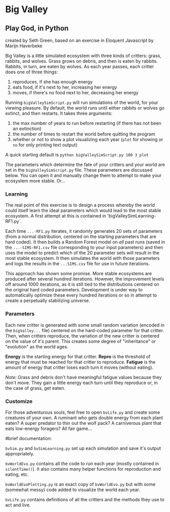 # Big Valley 
## Play God, in Python

created by Seth Green, based on an exercise in Eloquent Javascript by Marijn Haverbeke

Big Valley is a little simulated ecosystem with three kinds of critters: grass, rabbits, and wolves. Grass grows on debris, and then is eaten by rabbits. Rabbits, in turn, are eaten by wolves. As each year passes, each critter does one of three things:

1. reproduces, if she has enough energy
2. eats food, if it's next to her, increasing her energy
3. moves, if there's no food next to her, decreasing her energy

Running `bigValleySimScript.py` will run simulations of the world, for your viewing pleasure. By default, the world runs until either rabbits or wolves go extinct, and then restarts. It takes three arguments:

1. the max number of years to run before restarting (if there has not been an extinction)
2. the number of times to restart the world before quitting the program
3. whether or not to show a plot visualizing each year (`plot` for showing or `no` for only printing text output)

A quick starting default is `python bigValleySimScript.py 100 3 plot`

The parameters which determine the fate of your critters and your world are set in the `bigValleySimScript.py` file. These parameters are discussed below. You can open it and manually change them to attempt to make your ecosystem more stable. Or...

### Learning
The real point of this exercise is to design a process whereby the world could itself learn the ideal parameters which would lead to the most stable ecosystem. A first attempt at this is contained in 'bigValleySimLearning-RF1.py`. 

Each time `...-RF1.py` iterates, it randomly generates 20 sets of parameters (from a normal distribution, centered on the starting parameters that are hard coded). It then builds a Random Forest model on *all* past runs (saved in the `...-SIMS-RF1.csv` file corresponding to your input parameters) and then uses the model to predict which of the 20 parameter sets will result in the most stable ecosystem. It then simulates the world with those parameters and logs the results in the `...SIMS.csv` file for use in future iterations.

This approach has shown some promise. More stable ecosystems are produced after several hundred iterations. However, the improvement levels off around 1000 iterations, as it is still tied to the distributions centered on the original hard coded parameters. Development is under way to automatically optimize these every hundred iterations or so in attempt to create a perpetually stabilizing universe. 

### Parameters
Each new critter is generated with some small random variation (encoded in the `bigValley...` file) centered on the hard-coded parameter for that critter. Then, when critters reproduce, the variation of the new critter is centered on the value of it's parent. This creates some degree of "inheritance" or "evolution" as the world ages.

**Energy** is the starting energy for that critter. 
**Repro** is the threshold of energy that must be reached for that critter to reproduce. 
**Fatigue** is the amount of energy that critter loses each turn it moves (without eating). 

*Note:* Grass and debris don't have meaningful fatigue values because they don't move. They gain a little energy each turn until they reproduce or, in the case of grass, get eaten.

### Customize
For those adventurous souls, feel free to open `bvLife.py` and create some creatures of your own. A ruminant who gets double energy from each plant eaten? A super predator to thin out the wolf pack? A carniverous plant that eats low-energy foragers? All fair game...

#brief documentation:

`bvSim.py` and `bvSimLearning.py` set up each simulation and save it's output appropriately.

`bvWorldEvo.py` contains all the code to run each year (mostly contained in `silentTime()`). It also contains many helper functions for reproduction and eating, etc.

`bvWorldEvoPlotting.py` is an exact copy of `bvWorldEvo.py` but with some (somewhat messy) code added to visualize the world each year.

`bvLife.py` contains definitions of all the critters and the methods they use to act and live.

